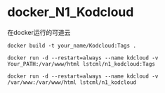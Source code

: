 # docker_N1_Kodcloud
在docker运行的可道云

`docker build -t your_name/Kodcloud:Tags .`

`docker run -d --restart=always --name kdcloud -v Your_PATH:/var/www/html lstcml/n1_kodcloud:Tags`

`docker run -d --restart=always --name kdcloud -v /var/www:/var/www/html lstcml/n1_kodcloud`
